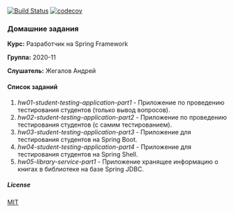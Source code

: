 [![Build Status](https://travis-ci.org/andreyzhegalov/2020-11-otus-spring-zhegalov.svg?branch=main)](https://travis-ci.org/andreyzhegalov/2020-11-otus-spring-zhegalov)
[![codecov](https://codecov.io/gh/andreyzhegalov/2020-11-otus-spring-zhegalov/branch/main/graph/badge.svg?token=s9BbEd1xif)](https://codecov.io/gh/andreyzhegalov/2020-11-otus-spring-zhegalov)

### Домашние задания

**Курс:** Разработчик на Spring Framework

**Группа:** 2020-11

**Слушатель:** Жегалов Андрей


#### Список заданий
1. *hw01-student-testing-application-part1* - Приложение по проведению тестирования студентов (только вывод вопросов).
2. *hw02-student-testing-application-part2* - Приложение по проведению тестирования студентов (с самим тестированием).
3. *hw03-student-testing-application-part3* - Приложение для тестирования студентов на Spring Boot.
4. *hw04-student-testing-application-part4* - Приложение для тестирования студентов на Spring Shell.
5. *hw05-library-service-part1* - Приложение хранящее информацию о книгах в библиотеке на базе Spring JDBC.


##### License

[MIT](https://github.com/andreyzhegalov/2020-11-otus-spring-zhegalov/blob/main/LICENSE)
